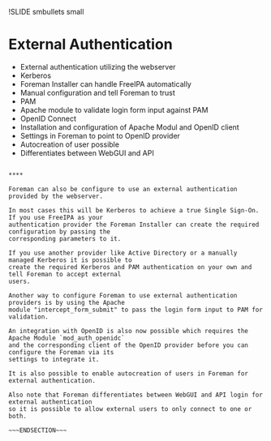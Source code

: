 !SLIDE smbullets small
# External Authentication

* External authentication utilizing the webserver
* Kerberos
 * Foreman Installer can handle FreeIPA automatically
 * Manual configuration and tell Foreman to trust
* PAM
 * Apache module to validate login form input against PAM
* OpenID Connect 
 * Installation and configuration of Apache Modul and OpenID client
 * Settings in Foreman to point to OpenID provider 
* Autocreation of user possible
* Differentiates between WebGUI and API

~~~SECTION:handouts~~~

****

Foreman can also be configure to use an external authentication provided by the webserver.

In most cases this will be Kerberos to achieve a true Single Sign-On. If you use FreeIPA as your
authentication provider the Foreman Installer can create the required configuration by passing the
corresponding parameters to it.

If you use another provider like Active Directory or a manually managed Kerberos it is possible to
create the required Kerberos and PAM authentication on your own and tell Foreman to accept external
users.

Another way to configure Foreman to use external authentication providers is by using the Apache
module "intercept_form_submit" to pass the login form input to PAM for validation.

An integration with OpenID is also now possible which requires the Apache Module `mod_auth_openidc`
and the corresponding client of the OpenID provider before you can configure the Foreman via its
settings to integrate it.

It is also possible to enable autocreation of users in Foreman for external authentication.

Also note that Foreman differentiates between WebGUI and API login for external authentication
so it is possible to allow external users to only connect to one or both.

~~~ENDSECTION~~~
